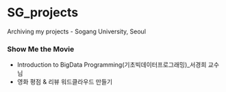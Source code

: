 # SG_projects
Archiving my projects - Sogang University, Seoul

### Show Me the Movie 
- Introduction to BigData Programming(기초빅데이터프로그래밍)_서경희 교수님
- 영화 평점 & 리뷰 워드클라우드 만들기
